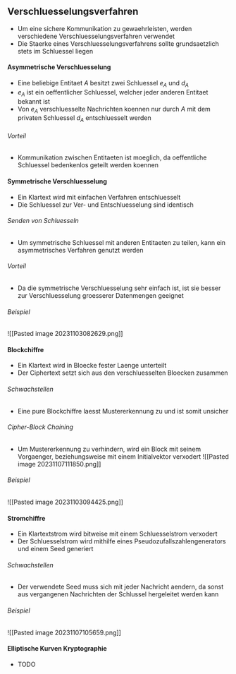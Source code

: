 ## Verschluesselungsverfahren
- Um eine sichere Kommunikation zu gewaehrleisten, werden verschiedene Verschluesselungsverfahren verwendet
- Die Staerke eines Verschluesselungsverfahrens sollte grundsaetzlich stets im Schluessel liegen
#### Asymmetrische Verschluesselung
- Eine beliebige Entitaet $A$ besitzt zwei Schluessel $e_A$ und $d_A$
- $e_A$ ist ein oeffentlicher Schluessel, welcher jeder anderen Entitaet bekannt ist
- Von $e_A$ verschluesselte Nachrichten koennen nur durch $A$ mit dem privaten Schluessel $d_A$ entschluesselt werden
###### Vorteil
- Kommunikation zwischen Entitaeten ist moeglich, da oeffentliche Schluessel bedenkenlos geteilt werden koennen
#### Symmetrische Verschluesselung
- Ein Klartext wird mit einfachen Verfahren entschluesselt
- Die Schluessel zur Ver- und Entschluesselung sind identisch
###### Senden von Schluesseln
- Um symmetrische Schluessel mit anderen Entitaeten zu teilen, kann ein asymmetrisches Verfahren genutzt werden
###### Vorteil
- Da die symmetrische Verschluesselung sehr einfach ist, ist sie besser zur Verschluesselung groesserer Datenmengen geeignet
###### Beispiel
![[Pasted image 20231103082629.png]]
#### Blockchiffre
- Ein Klartext wird in Bloecke fester Laenge unterteilt
- Der Ciphertext setzt sich aus den verschluesselten Bloecken zusammen
###### Schwachstellen
- Eine pure Blockchiffre laesst Mustererkennung zu und ist somit unsicher
###### Cipher-Block Chaining
- Um Mustererkennung zu verhindern, wird ein Block mit seinem Vorgaenger, beziehungsweise mit einem Initialvektor verxodert
![[Pasted image 20231107111850.png]]
###### Beispiel
![[Pasted image 20231103094425.png]]
#### Stromchiffre
- Ein Klartextstrom wird bitweise mit einem Schluesselstrom verxodert
- Der Schluesselstrom wird mithilfe eines Pseudozufallszahlengenerators und einem Seed generiert
###### Schwachstellen
- Der verwendete Seed muss sich mit jeder Nachricht aendern, da sonst aus vergangenen Nachrichten der Schlussel hergeleitet werden kann
###### Beispiel
![[Pasted image 20231107105659.png]]
#### Elliptische Kurven Kryptographie
- TODO